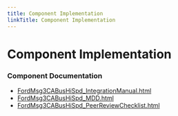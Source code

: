 ```yaml
---
title: Component Implementation
linkTitle: Component Implementation
---
```


# Component Implementation
### Component Documentation

- [FordMsg3CABusHiSpd_IntegrationManual.html](doc/FordMsg3CABusHiSpd_IntegrationManual.html)
- [FordMsg3CABusHiSpd_MDD.html](doc/FordMsg3CABusHiSpd_MDD.html)
- [FordMsg3CABusHiSpd_PeerReviewChecklist.html](doc/FordMsg3CABusHiSpd_PeerReviewChecklist.html)

